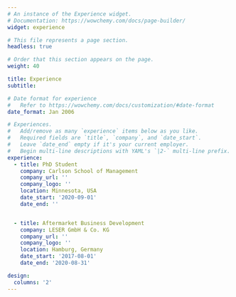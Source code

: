 ```yaml
---
# An instance of the Experience widget.
# Documentation: https://wowchemy.com/docs/page-builder/
widget: experience

# This file represents a page section.
headless: true

# Order that this section appears on the page.
weight: 40

title: Experience
subtitle:

# Date format for experience
#   Refer to https://wowchemy.com/docs/customization/#date-format
date_format: Jan 2006

# Experiences.
#   Add/remove as many `experience` items below as you like.
#   Required fields are `title`, `company`, and `date_start`.
#   Leave `date_end` empty if it's your current employer.
#   Begin multi-line descriptions with YAML's `|2-` multi-line prefix.
experience:
  - title: PhD Student
    company: Carlson School of Management
    company_url: ''
    company_logo: ''
    location: Minnesota, USA
    date_start: '2020-09-01'
    date_end: ''


  - title: Aftermarket Business Development
    company: LESER GmbH & Co. KG
    company_url: ''
    company_logo: ''
    location: Hamburg, Germany
    date_start: '2017-08-01'
    date_end: '2020-08-31'

design:
  columns: '2'
---
```

